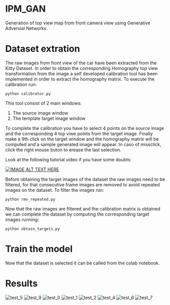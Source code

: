 # IPM_GAN
Generation of top view map from front camera view using Generative Adversial Networks.


# Dataset extration
The raw images from front view of the car have been extracted from the Kitty Dataset. In order to obtain the corresponding Homography top view transformation from the image a self developed calibration tool has been implemented in order to extract the homography matrix.
To execute the calibration run:

`python calibrator.py`

This tool consist of 2 main windows:
1. The source image window
2. The template target image window

To complete the calibration you have to select 4 points on the source image and the corresponding 4 top viwe points from the target image. Finally make a 9th click on the target window and the homography matrix will be computed and a sample generated image will appear. In caso of missclick, click the right mouse buton to erease the last selection.

Look at the following tutorial video if you have some doubts:

[![IMAGE ALT TEXT HERE](https://img.youtube.com/vi/FLBrwnHSxnk/0.jpg)](https://www.youtube.com/watch?v=FLBrwnHSxnk)

Before obtaining the target images of the dataset the raw images need to be filtered, for that consecutive frame images are removed to avoid repeated images on the dataset. To filter the images run:

`python rmv_repeated.py`

Now that the raw images are filtered and the calibration matrix is obtained we can complete the dataset by computing the corresponding target images running:

`python obtain_targets.py`

# Train the model
Now that the dataset is selected it can be called from the colab notebook.

# Results
![test_5](https://github.com/VictorEscribano/IPM_GAN/assets/70441479/41e83eb5-0db8-4fd6-b81a-a6cfcf38f185)
![test_9](https://github.com/VictorEscribano/IPM_GAN/assets/70441479/15bf31a0-7bda-4b03-92f0-1be16a1803c5)
![test_0](https://github.com/VictorEscribano/IPM_GAN/assets/70441479/a383fdd8-a1c5-40a5-95e4-7c5a5f8be55e)
![test_1](https://github.com/VictorEscribano/IPM_GAN/assets/70441479/df7a3b34-c186-4828-b30e-279627a16714)
![test_2](https://github.com/VictorEscribano/IPM_GAN/assets/70441479/b4367e98-4cdf-458b-8012-a03bef20e750)
![test_4](https://github.com/VictorEscribano/IPM_GAN/assets/70441479/9a2c5374-c108-44d6-bbbd-ffb7b202a7b2)
![test_6](https://github.com/VictorEscribano/IPM_GAN/assets/70441479/15ba7a70-d78c-49e5-8712-d0429c0517f2)
![test_7](https://github.com/VictorEscribano/IPM_GAN/assets/70441479/08aedba4-f04d-4723-8f25-08febfbe2cb5)
